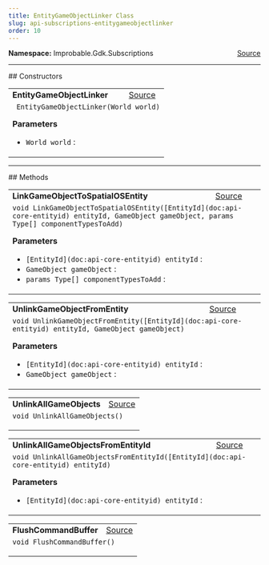 ```yaml
---
title: EntityGameObjectLinker Class
slug: api-subscriptions-entitygameobjectlinker
order: 10
---
```


<p><b>Namespace:</b> Improbable.Gdk.Subscriptions<span style="float: right"><a href="https://www.github.com/spatialos/gdk-for-unity/blob/0.3.3/workers/unity/Packages/io.improbable.gdk.core/Subscriptions/EntityGameObjectLinker.cs/#L10">Source</a></span></p>












</p>
<hr style="width:100%; border-top-color:#d8d8d8" />
## Constructors


</p>


<table class="io-api-doc">    <tr>        <td class="io-api-doc-name"><a id="entitygameobjectlinker-world"></a><b>EntityGameObjectLinker</b></td>        <td class="io-api-doc-source"><a href="https://www.github.com/spatialos/gdk-for-unity/blob/0.3.3/workers/unity/Packages/io.improbable.gdk.core/Subscriptions/EntityGameObjectLinker.cs/#L29">Source</a></td>    </tr>    <tr>        <td class="io-api-doc-content" colspan="2"><code> EntityGameObjectLinker(World world)</code></p></p><b>Parameters</b><ul><li><code>World world</code> : </li></ul></td>    </tr></table>



</p>
<hr style="width:100%; border-top-color:#d8d8d8" />
## Methods


</p>


<table class="io-api-doc">    <tr>        <td class="io-api-doc-name"><a id="linkgameobjecttospatialosentity-entityid-gameobject-params-type"></a><b>LinkGameObjectToSpatialOSEntity</b></td>        <td class="io-api-doc-source"><a href="https://www.github.com/spatialos/gdk-for-unity/blob/0.3.3/workers/unity/Packages/io.improbable.gdk.core/Subscriptions/EntityGameObjectLinker.cs/#L55">Source</a></td>    </tr>    <tr>        <td class="io-api-doc-content" colspan="2"><code>void LinkGameObjectToSpatialOSEntity([EntityId](doc:api-core-entityid) entityId, GameObject gameObject, params Type[] componentTypesToAdd)</code></p></p><b>Parameters</b><ul><li><code>[EntityId](doc:api-core-entityid) entityId</code> : </li><li><code>GameObject gameObject</code> : </li><li><code>params Type[] componentTypesToAdd</code> : </li></ul></td>    </tr></table>
<table class="io-api-doc">    <tr>        <td class="io-api-doc-name"><a id="unlinkgameobjectfromentity-entityid-gameobject"></a><b>UnlinkGameObjectFromEntity</b></td>        <td class="io-api-doc-source"><a href="https://www.github.com/spatialos/gdk-for-unity/blob/0.3.3/workers/unity/Packages/io.improbable.gdk.core/Subscriptions/EntityGameObjectLinker.cs/#L115">Source</a></td>    </tr>    <tr>        <td class="io-api-doc-content" colspan="2"><code>void UnlinkGameObjectFromEntity([EntityId](doc:api-core-entityid) entityId, GameObject gameObject)</code></p></p><b>Parameters</b><ul><li><code>[EntityId](doc:api-core-entityid) entityId</code> : </li><li><code>GameObject gameObject</code> : </li></ul></td>    </tr></table>
<table class="io-api-doc">    <tr>        <td class="io-api-doc-name"><a id="unlinkallgameobjects"></a><b>UnlinkAllGameObjects</b></td>        <td class="io-api-doc-source"><a href="https://www.github.com/spatialos/gdk-for-unity/blob/0.3.3/workers/unity/Packages/io.improbable.gdk.core/Subscriptions/EntityGameObjectLinker.cs/#L165">Source</a></td>    </tr>    <tr>        <td class="io-api-doc-content" colspan="2"><code>void UnlinkAllGameObjects()</code></p></td>    </tr></table>
<table class="io-api-doc">    <tr>        <td class="io-api-doc-name"><a id="unlinkallgameobjectsfromentityid-entityid"></a><b>UnlinkAllGameObjectsFromEntityId</b></td>        <td class="io-api-doc-source"><a href="https://www.github.com/spatialos/gdk-for-unity/blob/0.3.3/workers/unity/Packages/io.improbable.gdk.core/Subscriptions/EntityGameObjectLinker.cs/#L174">Source</a></td>    </tr>    <tr>        <td class="io-api-doc-content" colspan="2"><code>void UnlinkAllGameObjectsFromEntityId([EntityId](doc:api-core-entityid) entityId)</code></p></p><b>Parameters</b><ul><li><code>[EntityId](doc:api-core-entityid) entityId</code> : </li></ul></td>    </tr></table>
<table class="io-api-doc">    <tr>        <td class="io-api-doc-name"><a id="flushcommandbuffer"></a><b>FlushCommandBuffer</b></td>        <td class="io-api-doc-source"><a href="https://www.github.com/spatialos/gdk-for-unity/blob/0.3.3/workers/unity/Packages/io.improbable.gdk.core/Subscriptions/EntityGameObjectLinker.cs/#L189">Source</a></td>    </tr>    <tr>        <td class="io-api-doc-content" colspan="2"><code>void FlushCommandBuffer()</code></p></td>    </tr></table>



